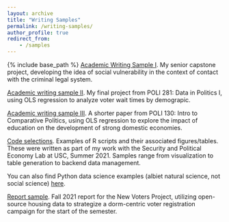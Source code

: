 ```yaml
---
layout: archive
title: "Writing Samples"
permalink: /writing-samples/
author_profile: true
redirect_from:
    - /samples
---
```


{% include base_path %}
[Academic Writing Sample I](/files/Taylor_Writing_Sample.pdf).
My senior capstone project, developing the idea of social vulnerability in the context of contact with the criminal legal system.

[Academic writing sample II](/files/281_capstone.pdf).
My final project from POLI 281: Data in Politics I, using OLS regression to analyze voter wait times by demograpic.

[Academic writing sample III](/files/paper4.pdf).
A shorter paper from POLI 130: Intro to Comparative Politics, using OLS regression to explore the impact of education on the development of strong domestic economies.


[Code selections](https://github.com/wdtaylor30/SPEC_Lab).
Examples of R scripts and their associated figures/tables. These were  written as part of my work with the Security and Political Economy Lab at USC, Summer 2021. Samples range from visualization to table generation to backend data management.

You can also find Python data science examples (albiet natural science, not social science) [here](https://github.com/wdtaylor30/Space_Science_Walkthroughs).


[Report sample](/files/nvp_2021.pdf).
Fall 2021 report for the New Voters Project, utilizing open-source housing data to strategize a dorm-centric voter registration campaign for the start of the semester.
